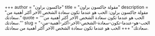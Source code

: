 +++
author = "جاكسون براون"
title = "مقولة جاكسون براون"
description = "مقولة جاكسون براون: الحب هو عندما تكون سعادة الشخص الآخر أكثر أهمية من سعادتك."
quote = '''الحب هو عندما تكون سعادة الشخص الآخر أكثر أهمية من سعادتك.''' 
slug = "الحب-هو-عندما-تكون-سعادة-الشخص-الآخر-أكثر-أهمية-من-سعادتك"
+++
الحب هو عندما تكون سعادة الشخص الآخر أكثر أهمية من سعادتك.
